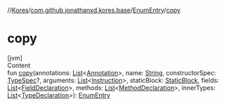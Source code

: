 //[Kores](../../index.md)/[com.github.jonathanxd.kores.base](../index.md)/[EnumEntry](index.md)/[copy](copy.md)



# copy  
[jvm]  
Content  
fun [copy](copy.md)(annotations: [List](https://kotlinlang.org/api/latest/jvm/stdlib/kotlin.collections/-list/index.html)<[Annotation](../-annotation/index.md)>, name: [String](https://kotlinlang.org/api/latest/jvm/stdlib/kotlin/-string/index.html), constructorSpec: [TypeSpec](../-type-spec/index.md)?, arguments: [List](https://kotlinlang.org/api/latest/jvm/stdlib/kotlin.collections/-list/index.html)<[Instruction](../../com.github.jonathanxd.kores/-instruction/index.md)>, staticBlock: [StaticBlock](../-static-block/index.md), fields: [List](https://kotlinlang.org/api/latest/jvm/stdlib/kotlin.collections/-list/index.html)<[FieldDeclaration](../-field-declaration/index.md)>, methods: [List](https://kotlinlang.org/api/latest/jvm/stdlib/kotlin.collections/-list/index.html)<[MethodDeclaration](../-method-declaration/index.md)>, innerTypes: [List](https://kotlinlang.org/api/latest/jvm/stdlib/kotlin.collections/-list/index.html)<[TypeDeclaration](../-type-declaration/index.md)>): [EnumEntry](index.md)  



